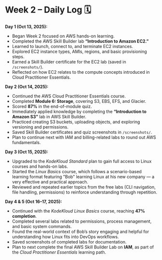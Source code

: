 # Week 2 – Daily Log 🗓️

**Day 1 (Oct 13, 2025):**
- Began Week 2 focused on AWS hands-on learning.  
- Completed the AWS Skill Builder lab **“Introduction to Amazon EC2.”**  
- Learned to launch, connect to, and terminate EC2 instances.  
- Explored EC2 instance types, AMIs, regions, and basic provisioning steps.  
- Earned a Skill Builder certificate for the EC2 lab (saved in `/screenshots/`).  
- Reflected on how EC2 relates to the compute concepts introduced in Cloud Practitioner Essentials.  

**Day 2 (Oct 14, 2025):**
- Continued the AWS Cloud Practitioner Essentials course.  
- Completed **Module 6: Storage**, covering S3, EBS, EFS, and Glacier.  
- Scored **87%** in the end-of-module quiz.  
- Immediately applied knowledge by completing the **“Introduction to Amazon S3”** lab in AWS Skill Builder.  
- Practiced creating S3 buckets, uploading objects, and exploring versioning and permissions.  
- Saved Skill Builder certificates and quiz screenshots in `/screenshots/`.  
- Plan to continue next with IAM and billing-related labs to round out AWS fundamentals.
  
**Day 3 (Oct 15, 2025):**  
- Upgraded to the *KodeKloud Standard* plan to gain full access to Linux courses and hands-on labs.  
- Started the *Linux Basics* course, which follows a scenario-based learning format featuring "Bob" learning Linux at his new company — a very effective and practical approach.  
- Reviewed and repeated earlier topics from the free labs (CLI navigation, file handling, permissions) to reinforce understanding through repetition.

**Day 4 & 5 (Oct 16–17, 2025):**  
- Continued with the *KodeKloud Linux Basics* course, reaching **47% completion**.  
- Completed several labs related to permissions, process management, and basic system commands.  
- Found the real-world context of Bob’s story engaging and helpful for understanding how Linux fits into DevOps workflows.  
- Saved screenshots of completed labs for documentation.
- Plan to next complete the final AWS Skill Builder Lab on **IAM**, as part of the *Cloud Practitioner Essentials* learning path.
